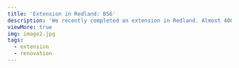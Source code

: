 ```yaml
---
title: 'Extension in Redland: BS6'
description: 'We recently completed an extension in Redland. Almost 400 square meters of laminate Herringbone flooring was laid and a brand new kitchen installed, just in time for Christmas!'
viewMore: true
img: image2.jpg
tags:
  - extension
  - renovation
---
```


